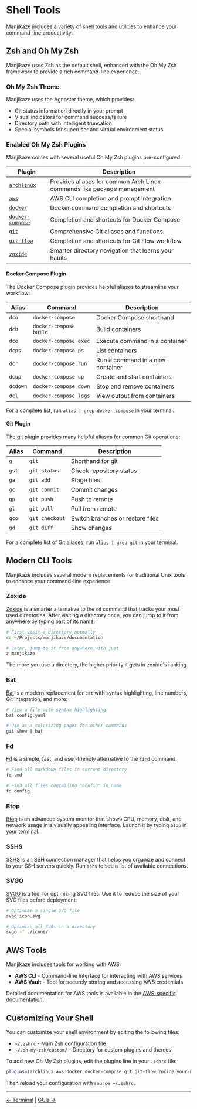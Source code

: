 # Shell Tools

Manjikaze includes a variety of shell tools and utilities to enhance your command-line productivity.

## Zsh and Oh My Zsh

Manjikaze uses Zsh as the default shell, enhanced with the Oh My Zsh framework to provide a rich command-line experience.

### Oh My Zsh Theme

Manjikaze uses the Agnoster theme, which provides:

- Git status information directly in your prompt
- Visual indicators for command success/failure
- Directory path with intelligent truncation
- Special symbols for superuser and virtual environment status

### Enabled Oh My Zsh Plugins

Manjikaze comes with several useful Oh My Zsh plugins pre-configured:

| Plugin | Description |
|--------|-------------|
| [`archlinux`](https://github.com/ohmyzsh/ohmyzsh/tree/master/plugins/archlinux) | Provides aliases for common Arch Linux commands like package management |
| [`aws`](https://github.com/ohmyzsh/ohmyzsh/tree/master/plugins/aws) | AWS CLI completion and prompt integration |
| [`docker`](https://github.com/ohmyzsh/ohmyzsh/tree/master/plugins/docker) | Docker command completion and shortcuts |
| [`docker-compose`](https://github.com/ohmyzsh/ohmyzsh/tree/master/plugins/docker-compose) | Completion and shortcuts for Docker Compose |
| [`git`](https://github.com/ohmyzsh/ohmyzsh/tree/master/plugins/git) | Comprehensive Git aliases and functions |
| [`git-flow`](https://github.com/ohmyzsh/ohmyzsh/tree/master/plugins/git-flow) | Completion and shortcuts for Git Flow workflow |
| [`zoxide`](https://github.com/ajeetdsouza/zoxide) | Smarter directory navigation that learns your habits |

#### Docker Compose Plugin

The Docker Compose plugin provides helpful aliases to streamline your workflow:

| Alias | Command | Description |
|-------|---------|-------------|
| `dco` | `docker-compose` | Docker Compose shorthand |
| `dcb` | `docker-compose build` | Build containers |
| `dce` | `docker-compose exec` | Execute command in a container |
| `dcps` | `docker-compose ps` | List containers |
| `dcr` | `docker-compose run` | Run a command in a new container |
| `dcup` | `docker-compose up` | Create and start containers |
| `dcdown` | `docker-compose down` | Stop and remove containers |
| `dcl` | `docker-compose logs` | View output from containers |

For a complete list, run `alias | grep docker-compose` in your terminal.

#### Git Plugin

The git plugin provides many helpful aliases for common Git operations:

| Alias | Command | Description |
|-------|---------|-------------|
| `g` | `git` | Shorthand for git |
| `gst` | `git status` | Check repository status |
| `ga` | `git add` | Stage files |
| `gc` | `git commit` | Commit changes |
| `gp` | `git push` | Push to remote |
| `gl` | `git pull` | Pull from remote |
| `gco` | `git checkout` | Switch branches or restore files |
| `gd` | `git diff` | Show changes |

For a complete list of Git aliases, run `alias | grep git` in your terminal.

## Modern CLI Tools

Manjikaze includes several modern replacements for traditional Unix tools to enhance your command-line experience:

### Zoxide

[Zoxide](https://github.com/ajeetdsouza/zoxide) is a smarter alternative to the `cd` command that tracks your most used directories. After visiting a directory once, you can jump to it from anywhere by typing part of its name:

```bash
# First visit a directory normally
cd ~/Projects/manjikaze/documentation

# Later, jump to it from anywhere with just
z manjikaze
```

The more you use a directory, the higher priority it gets in zoxide's ranking.

### Bat

[Bat](https://github.com/sharkdp/bat) is a modern replacement for `cat` with syntax highlighting, line numbers, Git integration, and more:

```bash
# View a file with syntax highlighting
bat config.yaml

# Use as a colorizing pager for other commands
git show | bat
```

### Fd

[Fd](https://github.com/sharkdp/fd) is a simple, fast, and user-friendly alternative to the `find` command:

```bash
# Find all markdown files in current directory
fd .md

# Find all files containing "config" in name
fd config
```

### Btop

[Btop](https://github.com/aristocratos/btop) is an advanced system monitor that shows CPU, memory, disk, and network usage in a visually appealing interface. Launch it by typing `btop` in your terminal.

### SSHS

[SSHS](https://github.com/quantumsheep/sshs) is an SSH connection manager that helps you organize and connect to your SSH servers quickly. Run `sshs` to see a list of available connections.

### SVGO

[SVGO](https://github.com/svg/svgo) is a tool for optimizing SVG files. Use it to reduce the size of your SVG files before deployment:

```bash
# Optimize a single SVG file
svgo icon.svg

# Optimize all SVGs in a directory
svgo -f ./icons/
```

## AWS Tools

Manjikaze includes tools for working with AWS:

- **AWS CLI** - Command-line interface for interacting with AWS services
- **AWS Vault** - Tool for securely storing and accessing AWS credentials

Detailed documentation for AWS tools is available in the [AWS-specific documentation](aws-tools.md).

## Customizing Your Shell

You can customize your shell environment by editing the following files:

- `~/.zshrc` - Main Zsh configuration file
- `~/.oh-my-zsh/custom/` - Directory for custom plugins and themes

To add new Oh My Zsh plugins, edit the plugins line in your `.zshrc` file:

```bash
plugins=(archlinux aws docker docker-compose git git-flow zoxide your-new-plugin)
```

Then reload your configuration with `source ~/.zshrc`.

---

[← Terminal](terminal.md) | [GUIs →](gui.md)
